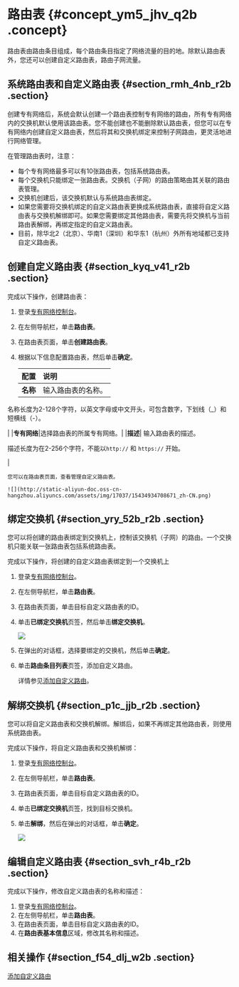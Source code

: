 # 路由表 {#concept_ym5_jhv_q2b .concept}

路由表由路由条目组成，每个路由条目指定了网络流量的目的地。除默认路由表外，您还可以创建自定义路由表，路由子网流量。

## 系统路由表和自定义路由表 {#section_rmh_4nb_r2b .section}

创建专有网络后，系统会默认创建一个路由表控制专有网络的路由，所有专有网络内的交换机默认使用该路由表。您不能创建也不能删除默认路由表，但您可以在专有网络内创建自定义路由表，然后将其和交换机绑定来控制子网路由，更灵活地进行网络管理。

在管理路由表时，注意：

-   每个专有网络最多可以有10张路由表，包括系统路由表。
-   每个交换机只能绑定一张路由表。交换机（子网）的路由策略由其关联的路由表管理。
-   交换机创建后，该交换机默认与系统路由表绑定。
-   如果您需要将交换机绑定的自定义路由表更换成系统路由表，直接将自定义路由表与交换机解绑即可。如果您需要绑定其他路由表，需要先将交换机与当前路由表解绑，再绑定指定的自定义路由表。
-   目前，除华北2（北京）、华南1（深圳）和华东1（杭州）外所有地域都已支持自定义路由表。

## 创建自定义路由表 {#section_kyq_v41_r2b .section}

完成以下操作，创建路由表：

1.  登录[专有网络控制台](https://vpcnext.console.aliyun.com)。
2.  在左侧导航栏，单击**路由表**。
3.  在路由表页面，单击**创建路由表**。
4.  根据以下信息配置路由表，然后单击**确定**。

    |配置|说明|
    |:-|:-|
    |**名称**| 输入路由表的名称。

 名称长度为2-128个字符，以英文字母或中文开头，可包含数字，下划线（\_）和短横线（-）。

 |
    |**专有网络**|选择路由表的所属专有网络。|
    |**描述**| 输入路由表的描述。

 描述长度为在2-256个字符，不能以`http://` 和 `https://` 开始。

 |

    您可以在路由表页面，查看管理自定义路由表。

    ![](http://static-aliyun-doc.oss-cn-hangzhou.aliyuncs.com/assets/img/17037/15434934708671_zh-CN.png)


## 绑定交换机 {#section_yry_52b_r2b .section}

您可以将创建的路由表绑定到交换机上，控制该交换机（子网）的路由。一个交换机只能关联一张路由表包括系统路由表。

完成以下操作，将创建的自定义路由表绑定到一个交换机上

1.  登录[专有网络控制台](https://vpcnext.console.aliyun.com)。
2.  在左侧导航栏，单击**路由表**。
3.  在路由表页面，单击目标自定义路由表的ID。
4.  单击**已绑定交换机**页签，然后单击**绑定交换机**。

    ![](http://static-aliyun-doc.oss-cn-hangzhou.aliyuncs.com/assets/img/17037/15434934708675_zh-CN.png)

5.  在弹出的对话框，选择要绑定的交换机，然后单击**确定**。
6.  单击**路由条目列表**页签，添加自定义路由。

    详情参见[添加自定义路由](intl.zh-CN/用户指南/路由.md#section_k5r_n5y_rdb)。


## 解绑交换机 {#section_p1c_jjb_r2b .section}

您可以将自定义路由表和交换机解绑。解绑后，如果不再绑定其他路由表，则使用系统路由表。

完成以下操作，将自定义路由表和交换机解绑：

1.  登录[专有网络控制台](https://vpcnext.console.aliyun.com)。
2.  在左侧导航栏，单击**路由表**。
3.  在路由表页面，单击目标自定义路由表的ID。
4.  单击**已绑定交换机**页签，找到目标交换机。
5.  单击**解绑**，然后在弹出的对话框，单击**确定**。

    ![](http://static-aliyun-doc.oss-cn-hangzhou.aliyuncs.com/assets/img/17037/15434934709790_zh-CN.png)


## 编辑自定义路由表 {#section_svh_r4b_r2b .section}

完成以下操作，修改自定义路由表的名称和描述：

1.  登录[专有网络控制台](https://vpcnext.console.aliyun.com)。
2.  在左侧导航栏，单击**路由表**。
3.  在路由表页面，单击目标自定义路由表的ID。
4.  在**路由表基本信息**区域，修改其名称和描述。

## 相关操作 {#section_f54_dlj_w2b .section}

[添加自定义路由](intl.zh-CN/用户指南/路由.md#section_k5r_n5y_rdb)

